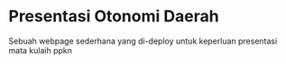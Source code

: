 # Presentasi Otonomi Daerah
Sebuah webpage sederhana yang di-deploy untuk keperluan presentasi mata kulaih ppkn
